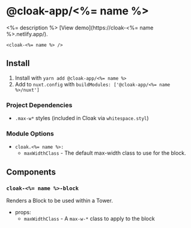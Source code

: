 # @cloak-app/<%= name %>

<%= description %>  [View demo](https://cloak-<%= name %>.netlify.app/).

```vue
<cloak-<%= name %> />
```

## Install

1. Install with `yarn add @cloak-app/<%= name %>`
2. Add to `nuxt.config` with `buildModules: ['@cloak-app/<%= name %>/nuxt']`

### Project Dependencies

- `.max-w*` styles (included in Cloak via `whitespace.styl`)

### Module Options

- `cloak.<%= name %>:`
  - `maxWidthClass` - The default max-width class to use for the block.

## Components

### `cloak-<%= name %>-block`

Renders a Block to be used within a Tower.

- props:
  - `maxWidthClass` - A `max-w-*` class to apply to the block
